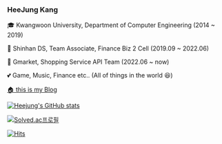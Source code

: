### HeeJung Kang

&#127891; Kwangwoon University, Department of Computer Engineering (2014 ~ 2019)

&#128188; Shinhan DS, Team Associate, Finance Biz 2 Cell (2019.09 ~ 2022.06)

&#128188; Gmarket, Shopping Service API Team (2022.06 ~ now)

&#128149; Game, Music, Finance etc.. (All of things in the world &#128518;)

[🏠 this is my Blog](https://tentasys.github.io/)


[![Heejung's GitHub stats](https://github-readme-stats.vercel.app/api?username=tentasys&theme=onedark)](https://github.com/anuraghazra/github-readme-stats)

[![Solved.ac프로필](http://mazassumnida.wtf/api/v2/generate_badge?boj=tentasys)](https://solved.ac/tentasys)



  <div>
	
  [![Hits](https://hits.seeyoufarm.com/api/count/incr/badge.svg?url=https%3A%2F%2Fgithub.com%2Ftentasys&count_bg=%23ECD4D4&title_bg=%23FFC7C7&icon=&icon_color=%23E7E7E7&title=hits&edge_flat=false)](https://hits.seeyoufarm.com)
	
  </div>

